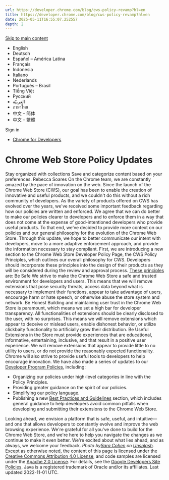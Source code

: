 ```yaml
---
url: https://developer.chrome.com/blog/cws-policy-revamp?hl=en
title: https://developer.chrome.com/blog/cws-policy-revamp?hl=en
date: 2025-05-11T16:55:07.252557
depth: 2
---
```


[ Skip to main content ](https://developer.chrome.com/blog/cws-policy-revamp?hl=en#main-content)
  * English
  * Deutsch
  * Español – América Latina
  * Français
  * Indonesia
  * Italiano
  * Nederlands
  * Português – Brasil
  * Tiếng Việt
  * Русский
  * العربيّة
  * ภาษาไทย
  * 中文 – 简体
  * 中文 – 繁體

Sign in


  * [ Chrome for Developers ](https://developer.chrome.com/)


#  Chrome Web Store Policy Updates 
Stay organized with collections  Save and categorize content based on your preferences. 
Rebecca Soares 
On the Chrome team, we are constantly amazed by the pace of innovation on the web. Since the launch of the Chrome Web Store (CWS), our goal has been to enable the creation of innovative and useful products, and we couldn't do this without a rich community of developers. As the variety of products offered on CWS has evolved over the years, we've received some important feedback regarding how our policies are written and enforced. We agree that we can do better to make our policies clearer to developers and to enforce them in a way that does not come at the expense of good-intentioned developers who provide useful products.
To that end, we've decided to provide more context on our policies and our general philosophy for the evolution of the Chrome Web Store. Through this update, we hope to better communicate our intent with developers, move to a more adaptive enforcement approach, and provide the information necessary to stay compliant.
First, we are introducing a new section to the Chrome Web Store Developer Policy Page, the CWS Policy Principles, which outlines our overall philosophy for CWS. Developers should incorporate these principles into the design of their products as they will be considered during the review and approval process. [These principles](https://developer.chrome.com/docs/webstore/program-policies#:%7E:text=chrome%20web%20store%20principles) are:
Be Safe 
We strive to make the Chrome Web Store a safe and trusted environment for developers and users. This means that we will remove extensions that pose security threats, access data beyond what is necessary to implement their functions, appear to take advantage of users, encourage harm or hate speech, or otherwise abuse the store system and network.
Be Honest 
Building and maintaining user trust in the Chrome Web Store is paramount, which means we set a high bar for developer transparency. All functionalities of extensions should be clearly disclosed to the user, with no surprises. This means we will remove extensions which appear to deceive or mislead users, enable dishonest behavior, or utilize clickbaity functionality to artificially grow their distribution.
Be Useful 
Extensions in the Store must provide experiences that are educational, informative, entertaining, inclusive, and that result in a positive user experience. We will remove extensions that appear to provide little to no utility to users, or do not provide the reasonably expected functionality. Chrome will also strive to provide useful tools to developers to help encourage innovation.
We have also made a series of updates to our [Developer Program Policies](https://developer.chrome.com/docs/webstore/program-policies), including:
  * Organizing our policies under high-level categories in line with the Policy Principles.
  * Providing greater guidance on the spirit of our policies.
  * Simplifying our policy language.
  * Publishing a new [Best Practices and Guidelines](https://developer.chrome.com/docs/webstore/program-policies/best-practices) section, which includes general guidance to help developers avoid common pitfalls when developing and submitting their extensions to the Chrome Web Store.


Looking ahead, we envision a platform that is safe, useful, and intuitive—and one that allows developers to constantly evolve and improve the web browsing experience. We're grateful for all you've done to build for the Chrome Web Store, and we're here to help you navigate the changes as we continue to make it even better. We're excited about what lies ahead, and as always, we welcome your feedback.
_Photo by[Sara Cohen](https://unsplash.com/@saracohenn?utm_source=unsplash&utm_medium=referral&utm_content=creditCopyText) on [Unsplash](https://unsplash.com/photos/Skcr6X_aLjU?utm_source=unsplash&utm_medium=referral&utm_content=creditShareLink)._
Except as otherwise noted, the content of this page is licensed under the [Creative Commons Attribution 4.0 License](https://creativecommons.org/licenses/by/4.0/), and code samples are licensed under the [Apache 2.0 License](https://www.apache.org/licenses/LICENSE-2.0). For details, see the [Google Developers Site Policies](https://developers.google.com/site-policies). Java is a registered trademark of Oracle and/or its affiliates.
Last updated 2022-11-01 UTC.

